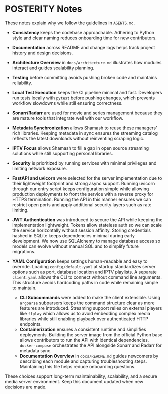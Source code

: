 # POSTERITY Notes

These notes explain why we follow the guidelines in `AGENTS.md`.

- **Consistency** keeps the codebase approachable. Adhering to Python style
  and clear naming reduces onboarding time for new contributors.
- **Documentation** across README and change logs helps track project
  history and design decisions.
- **Architecture Overview** in `docs/architecture.md` illustrates how modules
  interact and guides scalability planning.
- **Testing** before committing avoids pushing broken code and maintains
  reliability.
- **Local Test Execution** keeps the CI pipeline minimal and fast. Developers
  run tests locally with `pytest` before pushing changes, which prevents
  workflow slowdowns while still ensuring correctness.
- **Sonarr/Radarr** are used for movie and series management because they
  are mature tools that integrate well with our workflow.
- **Metadata Synchronization** allows Shamash to reuse these managers' rich
  libraries. Keeping metadata in sync ensures the streaming catalog reflects the
  latest downloads without reinventing scraping logic.
- **IPTV Focus** allows Shamash to fill a gap in open source streaming
  solutions while still supporting personal libraries.
- **Security** is prioritized by running services with minimal privileges and
  limiting network exposure.
- **FastAPI and uvicorn** were selected for the server implementation due to
  their lightweight footprint and strong async support. Running uvicorn through
  our entry script keeps configuration simple while allowing production
  deployments to front the service with a reverse proxy for HTTPS termination.
Running the API in this manner ensures we can restrict open ports and apply
additional security layers such as rate limiting.

- **JWT Authentication** was introduced to secure the API while keeping the
  implementation lightweight. Tokens allow stateless auth so we can scale the
  service horizontally without session affinity. Storing credentials hashed in
 SQLite keeps dependencies minimal during early development. We now use
  SQLAlchemy to manage database access so models can evolve without manual SQL
  and to simplify future migrations.

- **YAML Configuration** keeps settings human-readable and easy to override.
  Loading `config/default.yaml` at startup standardizes server options such as
  port, database location and IPTV playlists. A separate `client.yaml` allows
  the CLI to connect without command line arguments. This structure avoids
  hardcoding paths in code while remaining simple to maintain.

  - **CLI Subcommands** were added to make the client extensible. Using
    `argparse` subparsers keeps the command structure clear as more features are
    introduced. Streaming support relies on external players like `ffplay` which
    allows us to avoid embedding complex media libraries while still enabling
    playback over authenticated HTTP endpoints.
  - **Containerization** ensures a consistent runtime and simplifies
    deployments. Building the server image from the official Python base allows
    contributors to run the API with identical dependencies. `docker-compose`
    orchestrates the API alongside Sonarr and Radarr for metadata sync.
  - **Documentation Overview** in `docs/README.md` guides newcomers by describing
    each module and capturing troubleshooting steps. Maintaining this file helps
    reduce onboarding questions.

These choices support long-term maintainability, scalability, and a secure
media server environment. Keep this document updated when new decisions are
made.
